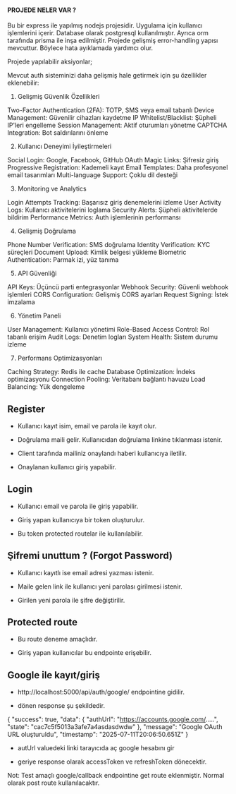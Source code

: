 #### PROJEDE NELER VAR ?

Bu bir express ile yapılmış nodejs projesidir. Uygulama için kullanıcı işlemlerini içerir.
Database olarak postgresql kullanılmıştır. Ayrıca orm tarafında prisma ile inşa edilmiştir.
Projede gelişmiş error-handling yapısı mevcuttur. Böylece hata ayıklamada yardımcı olur.

Projede yapılabilir aksiyonlar;

Mevcut auth sisteminizi daha gelişmiş hale getirmek için şu özellikler eklenebilir:
1. Gelişmiş Güvenlik Özellikleri

Two-Factor Authentication (2FA): TOTP, SMS veya email tabanlı
Device Management: Güvenilir cihazları kaydetme
IP Whitelist/Blacklist: Şüpheli IP'leri engelleme
Session Management: Aktif oturumları yönetme
CAPTCHA Integration: Bot saldırılarını önleme

2. Kullanıcı Deneyimi İyileştirmeleri

Social Login: Google, Facebook, GitHub OAuth
Magic Links: Şifresiz giriş
Progressive Registration: Kademeli kayıt
Email Templates: Daha profesyonel email tasarımları
Multi-language Support: Çoklu dil desteği

3. Monitoring ve Analytics

Login Attempts Tracking: Başarısız giriş denemelerini izleme
User Activity Logs: Kullanıcı aktivitelerini loglama
Security Alerts: Şüpheli aktivitelerde bildirim
Performance Metrics: Auth işlemlerinin performansı

4. Gelişmiş Doğrulama

Phone Number Verification: SMS doğrulama
Identity Verification: KYC süreçleri
Document Upload: Kimlik belgesi yükleme
Biometric Authentication: Parmak izi, yüz tanıma

5. API Güvenliği

API Keys: Üçüncü parti entegrasyonlar
Webhook Security: Güvenli webhook işlemleri
CORS Configuration: Gelişmiş CORS ayarları
Request Signing: İstek imzalama

6. Yönetim Paneli

User Management: Kullanıcı yönetimi
Role-Based Access Control: Rol tabanlı erişim
Audit Logs: Denetim logları
System Health: Sistem durumu izleme

7. Performans Optimizasyonları

Caching Strategy: Redis ile cache
Database Optimization: İndeks optimizasyonu
Connection Pooling: Veritabanı bağlantı havuzu
Load Balancing: Yük dengeleme

## Register

- Kullanıcı kayıt isim, email ve parola ile kayıt olur.

- Doğrulama maili gelir. Kullanıcıdan doğrulama linkine tıklanması istenir.

- Client tarafında mailiniz onaylandı haberi kullanıcıya iletilir.

- Onaylanan kullanıcı giriş yapabilir.

## Login

- Kullanıcı email ve parola ile giriş yapabilir.

- Giriş yapan kullanıcıya bir token oluşturulur.

- Bu token protected routelar ile kullanılabilir.

## Şifremi unuttum ? (Forgot Password)

- Kullanıcı kayıtlı ise email adresi yazması istenir.

- Maile gelen link ile kullanıcı yeni parolası girilmesi istenir.

- Girilen yeni parola ile şifre değiştirilir.

## Protected route

- Bu route deneme amaçlıdır.

- Giriş yapan kullanıcılar bu endpointe erişebilir.

## Google ile kayıt/giriş

- http://localhost:5000/api/auth/google/ endpointine gidilir.

- dönen response şu şekildedir.

 {
    "success": true,
    "data": {
        "authUrl": "https://accounts.google.com/.....",
        "state": "cac7c5f5013a3afe7a4asdasdwdw"
    },
    "message": "Google OAuth URL oluşturuldu",
    "timestamp": "2025-07-11T20:06:50.651Z"
}

- autUrl valuedeki linki tarayıcıda aç google hesabını gir

- geriye response olarak accessToken ve refreshToken dönecektir.

Not: Test amaçlı google/callback endpointine get route eklenmiştir.
Normal olarak post route kullanılacaktır.


